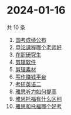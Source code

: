# 2024-01-16

共 10 条

<!-- BEGIN -->
<!-- 最后更新时间 Tue Jan 16 2024 13:07:16 GMT+0800 (China Standard Time) -->

1. [国考成绩公布](https://www.zhihu.com/search?q=%E5%9B%BD%E8%80%83%E6%88%90%E7%BB%A9%E5%85%AC%E5%B8%83)
1. [申论课程哪个老师好](https://www.zhihu.com/search?q=%E7%94%B3%E8%AE%BA%E8%AF%BE%E7%A8%8B%E5%93%AA%E4%B8%AA%E8%80%81%E5%B8%88%E5%A5%BD)
1. [在职研究生](https://www.zhihu.com/search?q=%E5%9C%A8%E8%81%8C%E7%A0%94%E7%A9%B6%E7%94%9F)
1. [剪辑软件](https://www.zhihu.com/search?q=%E5%89%AA%E8%BE%91%E8%BD%AF%E4%BB%B6)
1. [剪辑素材](https://www.zhihu.com/search?q=%E5%89%AA%E8%BE%91%E7%B4%A0%E6%9D%90)
1. [写作赚钱平台](https://www.zhihu.com/search?q=%E5%86%99%E4%BD%9C%E8%B5%9A%E9%92%B1%E5%B9%B3%E5%8F%B0)
1. [考研英语二](https://www.zhihu.com/search?q=%E8%80%83%E7%A0%94%E8%8B%B1%E8%AF%AD%E4%BA%8C)
1. [雅思听力如何提高](https://www.zhihu.com/search?q=%E9%9B%85%E6%80%9D%E5%90%AC%E5%8A%9B%E5%A6%82%E4%BD%95%E6%8F%90%E9%AB%98)
1. [雅思托福有什么区别](https://www.zhihu.com/search?q=%E9%9B%85%E6%80%9D%E6%89%98%E7%A6%8F%E6%9C%89%E4%BB%80%E4%B9%88%E5%8C%BA%E5%88%AB)
1. [雅思和托福哪个好考](https://www.zhihu.com/search?q=%E9%9B%85%E6%80%9D%E5%92%8C%E6%89%98%E7%A6%8F%E5%93%AA%E4%B8%AA%E5%A5%BD%E8%80%83)

<!-- END -->
